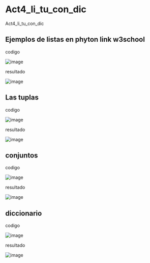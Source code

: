 # Act4_li_tu_con_dic
Act4_li_tu_con_dic
## Ejemplos de listas en phyton link w3school

codigo

![image](https://github.com/user-attachments/assets/9f85ba51-8c22-4665-b7c2-efb8bb4c00ce)

resultado

![image](https://github.com/user-attachments/assets/56e85f3a-3e02-4ead-b3de-1780d1760395)

## Las tuplas 

codigo

![image](https://github.com/user-attachments/assets/31880004-8710-42f3-958e-34b74ed626e0)

resultado

![image](https://github.com/user-attachments/assets/8301d2cf-0d3e-44af-b90f-02b9782d6107)

## conjuntos

codigo

![image](https://github.com/user-attachments/assets/76a017fd-3057-4e65-a6b9-dde5c9bd02a5)

resultado

![image](https://github.com/user-attachments/assets/d12bb022-f259-4050-8a8d-b4b56b656eb5)

## diccionario

codigo

![image](https://github.com/user-attachments/assets/b3be4edc-d42d-480c-886f-4bacae100346)


resultado

![image](https://github.com/user-attachments/assets/facbf79e-543e-4313-a5a7-434e6e6f039e)
